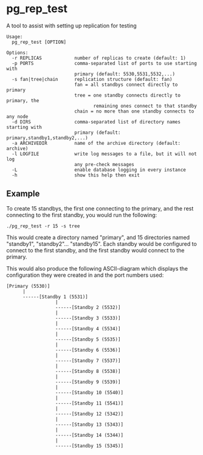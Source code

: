 pg_rep_test
===========

A tool to assist with setting up replication for testing

	Usage:
	  pg_rep_test [OPTION]
	
	Options:
	  -r REPLICAS            number of replicas to create (default: 1)
	  -p PORTS               comma-separated list of ports to use starting with
	                         primary (default: 5530,5531,5532,...)
	  -s fan|tree|chain      replication structure (default: fan)
	                         fan = all standbys connect directly to primary
	                         tree = one standby connects directly to primary, the
	                                remaining ones connect to that standby
	                         chain = no more than one standby connects to any node
	  -d DIRS                comma-separated list of directory names starting with
	                         primary (default: primary,standby1,standby2,...)
	  -a ARCHIVEDIR          name of the archive directory (default: archive)
	  -l LOGFILE             write log messages to a file, but it will not log
	                         any pre-check messages
	  -L                     enable database logging in every instance
	  -h                     show this help then exit


## Example

To create 15 standbys, the first one connecting to the primary, and the rest connecting
to the first standby, you would run the following:

`./pg_rep_test -r 15 -s tree`

This would create a directory named "primary", and 15 directories named
"standby1", "standby2"... "standby15".  Each standby would be configured
to connect to the first standby, and the first standby would connect
to the primary.

This would also produce the following ASCII-diagram which displays the
configuration they were created in and the port numbers used:

	[Primary (5530)]
	      |
	      ------[Standby 1 (5531)]
	                  |
	                  ------[Standby 2 (5532)]
	                  |
	                  ------[Standby 3 (5533)]
	                  |
	                  ------[Standby 4 (5534)]
	                  |
	                  ------[Standby 5 (5535)]
	                  |
	                  ------[Standby 6 (5536)]
	                  |
	                  ------[Standby 7 (5537)]
	                  |
	                  ------[Standby 8 (5538)]
	                  |
	                  ------[Standby 9 (5539)]
	                  |
	                  ------[Standby 10 (5540)]
	                  |
	                  ------[Standby 11 (5541)]
	                  |
	                  ------[Standby 12 (5342)]
	                  |
	                  ------[Standby 13 (5343)]
	                  |
	                  ------[Standby 14 (5344)]
	                  |
	                  ------[Standby 15 (5345)]
	
